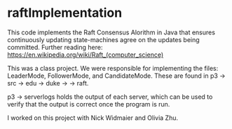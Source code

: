 # raftImplementation

This code implements the Raft Consensus Alorithm in Java that ensures continuously updating state-machines agree on the updates being committed.
Further reading here: https://en.wikipedia.org/wiki/Raft_(computer_science)

This was a class project. We were responsible for implementing the files: LeaderMode, FollowerMode, and CandidateMode. These are found in 
p3 -> src -> edu -> duke -> -> raft.

p3 -> serverlogs holds the output of each server, which can be used to verify that the output is correct once the program is run.

I worked on this project with Nick Widmaier and Olivia Zhu.
